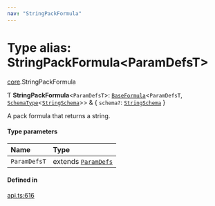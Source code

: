 ```yaml
---
nav: "StringPackFormula"
---
```

# Type alias: StringPackFormula<ParamDefsT\>

[core](../modules/core.md).StringPackFormula

Ƭ **StringPackFormula**<`ParamDefsT`\>: [`BaseFormula`](core.BaseFormula.md)<`ParamDefsT`, [`SchemaType`](core.SchemaType.md)<[`StringSchema`](core.StringSchema.md)\>\> & { `schema?`: [`StringSchema`](core.StringSchema.md)  }

A pack formula that returns a string.

#### Type parameters

| Name | Type |
| :------ | :------ |
| `ParamDefsT` | extends [`ParamDefs`](core.ParamDefs.md) |

#### Defined in

[api.ts:616](https://github.com/coda/packs-sdk/blob/main/api.ts#L616)
